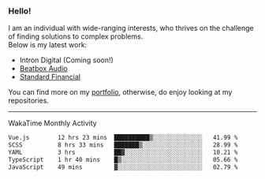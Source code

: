 ### Hello!

I am an individual with wide-ranging interests, who thrives on the challenge of finding solutions to complex problems. <br/> Below is my latest work:
- Intron Digital (Coming soon!)
- [Beatbox Audio](https://bumbleboss.xyz/w/beatbox-audio)
- [Standard Financial](https://bumbleboss.xyz/w/standard-financial)

You can find more on my [portfolio](https://bumbleboss.xyz/work), otherwise, do enjoy looking at my repositories.

---

WakaTime Monthly Activity

<!--START_SECTION:waka-->

```txt
Vue.js        12 hrs 23 mins  ██████████▒░░░░░░░░░░░░░░   41.99 %
SCSS          8 hrs 33 mins   ███████▒░░░░░░░░░░░░░░░░░   28.99 %
YAML          3 hrs           ██▓░░░░░░░░░░░░░░░░░░░░░░   10.21 %
TypeScript    1 hr 40 mins    █▒░░░░░░░░░░░░░░░░░░░░░░░   05.66 %
JavaScript    49 mins         ▓░░░░░░░░░░░░░░░░░░░░░░░░   02.79 %
```

<!--END_SECTION:waka-->
